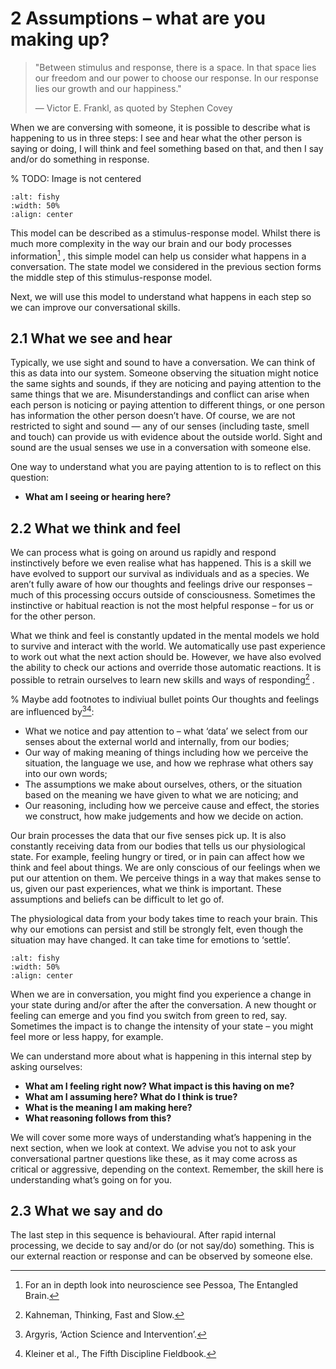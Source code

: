 # 2  **Assumptions** – what are you making up?

> "Between stimulus and response, there is a space. In that space lies our freedom and our power to choose our response. In our response lies our growth and our happiness."
>
> — Victor E. Frankl, as quoted by Stephen Covey

When we are conversing with someone, it is possible to describe what is happening to us in three steps: I see and hear what the other person is saying or doing, I will think and feel something based on that, and then I say and/or do something in response. 

% TODO: Image is not centered

```{image} /images/see_think_feel.png
:alt: fishy
:width: 50%
:align: center
```


This model can be described as a stimulus-response model. Whilst there is much more complexity in the way our brain and our body processes information[^3] , this simple model can help us consider what happens in a conversation. The state model we considered in the previous section forms the middle step of this stimulus-response model.

Next, we will use this model to understand what happens in each step so we can improve our conversational skills. 

## 2.1	What we see and hear

Typically, we use sight and sound to have a conversation. We can think of this as data into our system. Someone observing the situation might notice the same sights and sounds, if they are noticing and paying attention to the same things that we are. Misunderstandings and conflict can arise when each person is noticing or paying attention to different things, or one person has information the other person doesn’t have. Of course, we are not restricted to sight and sound — any of our senses (including taste, smell and touch) can provide us with evidence about the outside world. Sight and sound are the usual senses we use in a conversation with someone else.

One way to understand what you are paying attention to is to reflect on this question: 

- **What am I seeing or hearing here?**

## 2.2	What we think and feel

We can process what is going on around us rapidly and respond instinctively before we even realise what has happened. This is a skill we have evolved to support our survival as individuals and as a species. We aren’t fully aware of how our thoughts and feelings drive our responses – much of this processing occurs outside of consciousness. Sometimes the instinctive or habitual reaction is not the most helpful response – for us or for the other person.

What we think and feel is constantly updated in the mental models we hold to survive and interact with the world. We automatically use past experience to work out what the next action should be. However, we have also evolved the ability to check our actions and override those automatic reactions. It is possible to retrain ourselves to learn new skills and ways of responding[^4] .

% Maybe add footnotes to indiviual bullet points
Our thoughts and feelings are influenced by[^5][^6]:

-	What we notice and pay attention to – what ‘data’ we select from our senses about the external world and internally, from our bodies;
-	Our way of making meaning of things including how we perceive the situation, the language we use, and how we rephrase what others say into our own words;
-	The assumptions we make about ourselves, others, or the situation based on the meaning we have given to what we are noticing; and
-	Our reasoning, including how we perceive cause and effect, the stories we construct,  how make judgements and how we decide on action. 

Our brain processes the data that our five senses pick up. It is also constantly receiving data from our bodies that tells us our physiological state. For example, feeling hungry or tired, or in pain can affect how we think and feel about things. We are only conscious of our feelings when we put our attention on them. We perceive things in a way that makes sense to us, given our past experiences, what we think is important. These assumptions and beliefs can be difficult to let go of.

The physiological data from your body takes time to reach your brain. This why our emotions can persist and still be strongly felt, even though the situation may have changed. It can take time for emotions to ‘settle’.

```{image} /images/think_feel_context.png
:alt: fishy
:width: 50%
:align: center
```

When we are in conversation, you might find you experience a change in your state during and/or after the after the conversation. A new thought or feeling can emerge and you find you switch from green to red, say. Sometimes the impact is to change the intensity of your state – you might feel more or less happy, for example. 

We can understand more about what is happening in this internal step by asking ourselves: 

- **What am I feeling right now? What impact is this having on me?**
- **What am I assuming here? What do I think is true?**
- **What is the meaning I am making here?**
- **What reasoning follows from this?**

We will cover some more ways of understanding what’s happening in the next section, when we look at context. We advise you not to ask your conversational partner questions like these, as it may come across as critical or aggressive, depending on the context. Remember, the skill here is understanding what’s going on for you.

## 2.3	What we say and do 

The last step in this sequence is behavioural. After rapid internal processing, we decide to say and/or do (or not say/do) something. This is our external reaction or response and can be observed by someone else.

[^3]: For an in depth look into neuroscience see Pessoa, The Entangled Brain.
[^4]: Kahneman, Thinking, Fast and Slow.
[^5]: Argyris, ‘Action Science and Intervention’.
[^6]: Kleiner et al., The Fifth Discipline Fieldbook.
